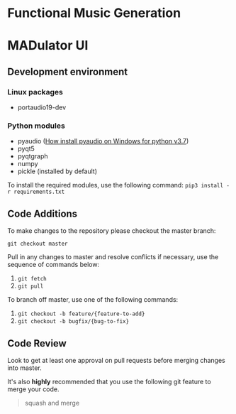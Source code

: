 # Functional Music Generation

# MADulator UI

<blockquote class="imgur-embed-pub" lang="en" data-id="a/ZPJzAOf" data-context="false"><a href="//imgur.com/ZPJzAOf"></a></blockquote><script async src="//s.imgur.com/min/embed.js" charset="utf-8"></script>

## Development environment

### Linux packages
* portaudio19-dev

### Python modules
* pyaudio ([How install pyaudio on Windows for python v3.7](https://stackoverflow.com/questions/54998028/how-do-i-install-pyaudio-on-python-3-7))
* pyqt5
* pyqtgraph
* numpy
* pickle (installed by default)

To install the required modules, use the following command: `pip3 install -r requirements.txt`


## Code Additions

To make changes to the repository please checkout the master branch:

```git checkout master```

Pull in any changes to master and resolve conflicts if necessary, use the sequence of commands below:

1. ```git fetch```
2. ```git pull```

To branch off master, use one of the following commands:

1. ```git checkout -b feature/{feature-to-add}```
2. ```git checkout -b bugfix/{bug-to-fix}```

## Code Review

Look to get at least one approval on pull requests before merging changes into master. 

It's also **highly** recommended that you use the following git feature to merge your code.

> squash and merge
